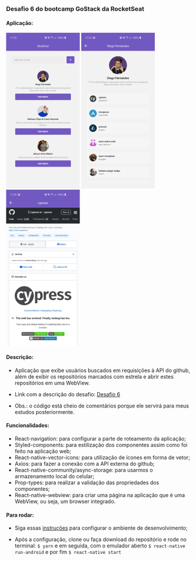### Desafio 6 do bootcamp GoStack da RocketSeat

#### Aplicação:

<img src="screenshots/Screenshot_20200214-172344_modulo6.jpg" width="200"> <img src="screenshots/Screenshot_20200214-172348_modulo6.jpg" width="200"> <img src="screenshots/Screenshot_20200214-172402_modulo6.jpg" width="200">

#### Descrição:

- Aplicação que exibe usuários buscados em requisições à API do github, além de exibir os repositórios marcados com estrela e abrir estes repositórios em uma WebView.

- Link com a descrição do desafio: [Desafio 6](https://github.com/Rocketseat/bootcamp-gostack-desafio-06)

- Obs.: o código está cheio de comentários porque ele servirá para meus estudos posteriormente.

#### Funcionalidades:

- React-navigation: para configurar a parte de roteamento da aplicação;
- Styled-components: para estilização dos componentes assim como foi feito na aplicação web;
- React-native-vector-icons: para utilização de ícones em forma de vetor;
- Axios: para fazer a conexão com a API externa do github;
- React-native-community/async-storage: para usarmos o armazenamento local do celular;
- Prop-types: para realizar a validação das propriedades dos componentes;
- React-native-webview: para criar uma página na aplicação que é uma WebView, ou seja, um browser integrado.

#### Para rodar: 

- Siga essas [instruções](https://docs.rocketseat.dev/ambiente-react-native/introducao) para configurar o ambiente de desenvolvimento;

- Após a configuração, clone ou faça download do repositório e rode no terminal:
`$ yarn` e em seguida, com o emulador aberto `$ react-native run-android` e por fim `$ react-native start`
